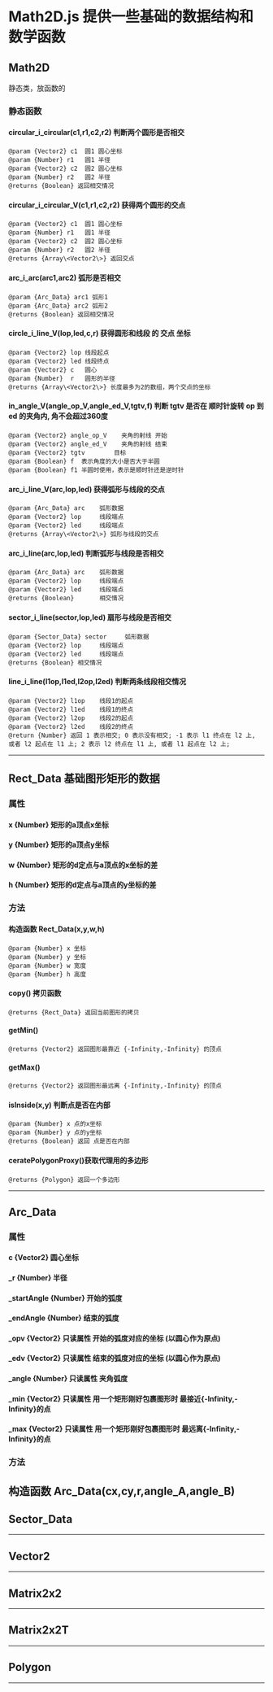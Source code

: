 <!--
 * @LastEditors: Darth_Eternalfaith
-->

# Math2D.js 提供一些基础的数据结构和数学函数

## Math2D
静态类，放函数的
### 静态函数
#### circular_i_circular(c1,r1,c2,r2)  判断两个圆形是否相交   
    @param {Vector2} c1  圆1 圆心坐标   
    @param {Number} r1   圆1 半径   
    @param {Vector2} c2  圆2 圆心坐标   
    @param {Number} r2   圆2 半径   
    @returns {Boolean} 返回相交情况   
    
#### circular_i_circular_V(c1,r1,c2,r2)  获得两个圆形的交点   
    @param {Vector2} c1  圆1 圆心坐标   
    @param {Number} r1   圆1 半径   
    @param {Vector2} c2  圆2 圆心坐标   
    @param {Number} r2   圆2 半径   
    @returns {Array\<Vector2\>} 返回交点   

#### arc_i_arc(arc1,arc2) 弧形是否相交
    @param {Arc_Data} arc1 弧形1
    @param {Arc_Data} arc2 弧形2
    @returns {Boolean} 返回相交情况

#### circle_i_line_V(lop,led,c,r) 获得圆形和线段 的 交点 坐标   
    @param {Vector2} lop 线段起点   
    @param {Vector2} led 线段终点   
    @param {Vector2} c   圆心   
    @param {Number}  r   圆形的半径   
    @returns {Array\<Vector2\>} 长度最多为2的数组，两个交点的坐标   

#### in_angle_V(angle_op_V,angle_ed_V,tgtv,f) 判断 tgtv 是否在 顺时针旋转 op 到 ed 的夹角内, 角不会超过360度    
    @param {Vector2} angle_op_V    夹角的射线 开始   
    @param {Vector2} angle_ed_V    夹角的射线 结束   
    @param {Vector2} tgtv        目标   
    @param {Boolean} f  表示角度的大小是否大于半圆   
    @param {Boolean} f1 半圆时使用，表示是顺时针还是逆时针   

#### arc_i_line_V(arc,lop,led) 获得弧形与线段的交点   
    @param {Arc_Data} arc    弧形数据   
    @param {Vector2} lop     线段端点   
    @param {Vector2} led     线段端点   
    @returns {Array\<Vector2\>} 弧形与线段的交点   
#### arc_i_line(arc,lop,led) 判断弧形与线段是否相交   
    @param {Arc_Data} arc    弧形数据   
    @param {Vector2} lop     线段端点   
    @param {Vector2} led     线段端点   
    @returns {Boolean}       相交情况   

#### sector_i_line(sector,lop,led) 扇形与线段是否相交   
    @param {Sector_Data} sector     弧形数据   
    @param {Vector2} lop     线段端点   
    @param {Vector2} led     线段端点   
    @returns {Boolean} 相交情况   

#### line_i_line(l1op,l1ed,l2op,l2ed) 判断两条线段相交情况   
    @param {Vector2} l1op    线段1的起点   
    @param {Vector2} l1ed    线段1的终点   
    @param {Vector2} l2op    线段2的起点   
    @param {Vector2} l2ed    线段2的终点   
    @return {Number} 返回 1 表示相交; 0 表示没有相交; -1 表示 l1 终点在 l2 上, 或者 l2 起点在 l1 上; 2 表示 l2 终点在 l1 上, 或者 l1 起点在 l2 上;    
---
## Rect_Data 基础图形矩形的数据 
### 属性
#### x {Number} 矩形的a顶点x坐标
#### y {Number} 矩形的a顶点y坐标
#### w {Number} 矩形的d定点与a顶点的x坐标的差
#### h {Number} 矩形的d定点与a顶点的y坐标的差
### 方法
#### 构造函数 Rect_Data(x,y,w,h)   
    @param {Number} x 坐标   
    @param {Number} y 坐标   
    @param {Number} w 宽度   
    @param {Number} h 高度   
#### copy()   拷贝函数   
    @returns {Rect_Data} 返回当前图形的拷贝
  
#### getMin()  
    @returns {Vector2} 返回图形最靠近 {-Infinity,-Infinity} 的顶点

#### getMax()  
    @returns {Vector2} 返回图形最远离 {-Infinity,-Infinity} 的顶点
#### isInside(x,y) 判断点是否在内部   
    @param {Number} x 点的x坐标   
    @param {Number} y 点的y坐标   
    @returns {Boolean} 返回 点是否在内部   
#### ceratePolygonProxy()获取代理用的多边形    
    @returns {Polygon} 返回一个多边形
---
## Arc_Data
### 属性    
#### c           {Vector2}  圆心坐标
#### _r          {Number}   半径
#### _startAngle {Number}   开始的弧度
#### _endAngle   {Number}   结束的弧度
#### _opv        {Vector2}  只读属性 开始的弧度对应的坐标 (以圆心作为原点)
#### _edv        {Vector2}  只读属性 结束的弧度对应的坐标 (以圆心作为原点)
#### _angle      {Number}   只读属性 夹角弧度
#### _min        {Vector2}  只读属性 用一个矩形刚好包裹图形时 最接近{-Infinity,-Infinity}的点
#### _max        {Vector2}  只读属性 用一个矩形刚好包裹图形时 最远离{-Infinity,-Infinity}的点
### 方法
构造函数 Arc_Data(cx,cy,r,angle_A,angle_B)  
---
## Sector_Data
---
## Vector2
---
## Matrix2x2
---
## Matrix2x2T
---
## Polygon
---
